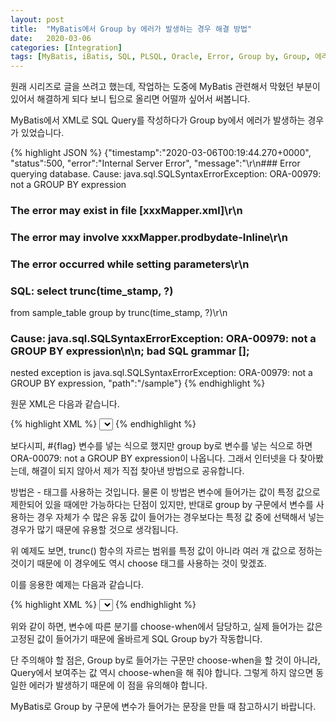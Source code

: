 ```yaml
---
layout: post
title:  "MyBatis에서 Group by 에러가 발생하는 경우 해결 방법"
date:   2020-03-06
categories: [Integration]
tags: [MyBatis, iBatis, SQL, PLSQL, Oracle, Error, Group by, Group, 에러, choose, when]
---
```



원래 시리즈로 글을 쓰려고 했는데, 작업하는 도중에 MyBatis 관련해서 막혔던 부분이 있어서 해결하게 되다 보니 팁으로 올리면 어떨까 싶어서 써봅니다.

MyBatis에서 XML로 SQL Query를 작성하다가 Group by에서 에러가 발생하는 경우가 있었습니다.

{% highlight JSON %}
{"timestamp":"2020-03-06T00:19:44.270+0000",
 "status":500,
 "error":"Internal Server Error",
 "message":"\r\n### Error querying database.  Cause: java.sql.SQLSyntaxErrorException: ORA-00979: not a GROUP BY expression
   ### The error may exist in file [xxxMapper.xml]\r\n
   ### The error may involve xxxMapper.prodbydate-Inline\r\n
   ### The error occurred while setting parameters\r\n
   ### SQL: select  trunc(time_stamp, ?)
   from sample_table 
   group by trunc(time_stamp, ?)\r\n
   ### Cause: java.sql.SQLSyntaxErrorException: ORA-00979: not a GROUP BY expression\n\n; bad SQL grammar []; 
   nested exception is java.sql.SQLSyntaxErrorException: ORA-00979: not a GROUP BY expression,
 "path":"/sample"}
{% endhighlight %}

원문 XML은 다음과 같습니다.

{% highlight XML %}
<select id="sampledate" resultType="map" parameterType="map">
    <![CDATA[select trunc(time_stamp,#{flag}) time_stamp
  from sample_table
 group by trunc(time_stamp,#{flag})]]>
</select>
{% endhighlight %}

보다시피, #{flag} 변수를 넣는 식으로 했지만 group by로 변수를 넣는 식으로 하면 ORA-00079: not a GROUP BY expression이 나옵니다.
그래서 인터넷을 다 찾아봤는데, 해결이 되지 않아서 제가 직접 찾아낸 방법으로 공유합니다.

방법은 <choose> - <when> 태그를 사용하는 것입니다.
물론 이 방법은 변수에 들어가는 값이 특정 값으로 제한되어 있을 때에만 가능하다는 단점이 있지만, 반대로 group by 구문에서 변수를 사용하는 경우 자체가
수 많은 유동 값이 들어가는 경우보다는 특정 값 중에 선택해서 넣는 경우가 많기 때문에 유용할 것으로 생각됩니다.

위 예제도 보면, trunc() 함수의 자르는 범위를 특정 값이 아니라 여러 개 값으로 정하는 것이기 때문에 이 경우에도 역시 choose 태그를 사용하는 것이 맞겠죠.

이를 응용한 예제는 다음과 같습니다.

{% highlight XML %}
<select id="sampledate" resultType="map" parameterType="map">
    select
    <choose>
    <when test="flag == 'ww'">
    trunc(time_stamp, 'ww')
    </when>
    <when test="flag == 'mm'">
    trunc(time_stamp, 'mm')
    </when>
    <when test="flag == 'yy'">
    trunc(time_stamp, 'yy')
    </when>
    <otherwise>
    trunc(time_stamp, 'dd')
    </otherwise>
    </choose>
    time stamp
    <![CDATA[from sample_table]]>
    <choose>
    <when test="flag == 'ww'">
    group by trunc(time_stamp, 'ww')
    </when>
    <when test="flag == 'mm'">
    group by trunc(time_stamp, 'mm')
    </when>
    <when test="flag == 'yy'">
    group by trunc(time_stamp, 'yy')
    </when>
    <otherwise>
    group by trunc(time_stamp, 'dd')
    </otherwise>
    </choose>
</select>
{% endhighlight %}

위와 같이 하면, 변수에 따른 분기를 choose-when에서 담당하고, 실제 들어가는 값은 고정된 값이 들어가기 때문에 올바르게 SQL Group by가 작동합니다.

단 주의해야 할 점은, Group by로 들어가는 구문만 choose-when을 할 것이 아니라, Query에서 보여주는 값 역시 choose-when을 해 줘야 합니다.
그렇게 하지 않으면 동일한 에러가 발생하기 때문에 이 점을 유의해야 합니다.

MyBatis로 Group by 구문에 변수가 들어가는 문장을 만들 때 참고하시기 바랍니다.